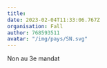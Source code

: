 ```yaml
---
title: 
date: 2023-02-04T11:33:06.767Z
organisation: Fall
author: 768593511
avatar: "/img/pays/SN.svg"
---
```


Non au 3e mandat 